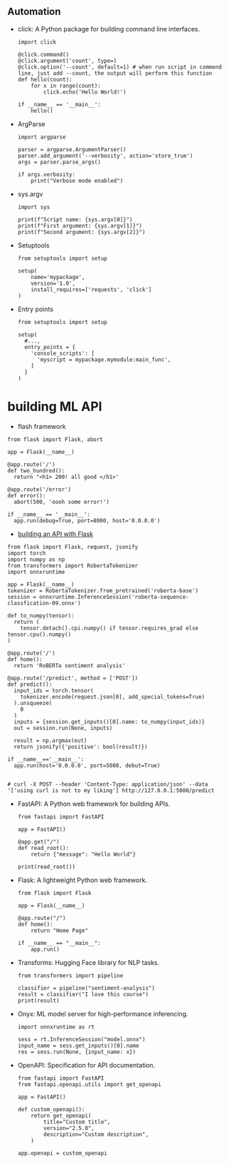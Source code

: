 ## Automation 
* click: A Python package for building command line interfaces.
  ```
  import click

  @click.command()
  @click.argument('count', type=)
  @click.option('--count', default=1) # when run script in commend line, just add --count, the output will perform this function 
  def hello(count):
      for x in range(count):
          click.echo('Hello World!')
  
  if __name__ == '__main__':
      hello()
  ```
* ArgParse
  ```
  import argparse
  
  parser = argparse.ArgumentParser()
  parser.add_argument('--verbosity', action='store_true')
  args = parser.parse_args()
  
  if args.verbosity:
      print("Verbose mode enabled")
  ```
* sys.argv
  ```
  import sys 

  print(f"Script name: {sys.argv[0]}")
  print(f"First argument: {sys.argv[1]}") 
  print(f"Second argument: {sys.argv[2]}")
  ```
* Setuptools
  ```
  from setuptools import setup

  setup(
      name='mypackage',
      version='1.0',
      install_requires=['requests', 'click']
  )
  ```
* Entry points
  ```
  from setuptools import setup

  setup(
    #...,
    entry_points = {
      'console_scripts': [
        'myscript = mypackage.mymodule:main_func',
      ]  
    }
  )
  ```

# building ML API
* flash framework
```
from flask import Flask, abort

app = Flask(__name__)

@app.route('/')
def two_hundred():
  return "<h1> 200! all good </h1>'

@app.route('/error')
def error():
  abort(500, 'oooh some error!')

if __name__ == '__main__':
  app.run(debug=True, port=8000, host='0.0.0.0')

```
* [building an API with Flask](https://www.coursera.org/learn/python-mlops-duke/lecture/ZuUNp/building-an-api-with-flask)
```
from flask import Flask, request, jsonify
import torch
import numpy as np
from transformers import RobertaTokenizer
import onnxruntime

app = Flask(__name__)
tokenizer = RobertaTokenizer.from_pretrained('roberta-base')
session = onnxruntime.InferenceSession('roberta-sequence-classfication-09.onnx')

def to_numpy(tensor):
  return (
    tensor.detach().cpi.numpy() if tensor.requires_grad else tensor.cpu().numpy()
)

@app.route('/')
def home():
  return 'RoBERTa sentiment analysis'

@app.route('/predict', method = ['POST'])
def predict():
  input_ids = torch.tensor(
    tokenizer.encode(request.json[0], add_special_tokens=True)
  ).unsqueeze(
    0
  )
  inputs = {session.get_inputs()[0].name: to_numpy(input_ids)}
  out = session.run(None, inputs)

  result = np.argmax(out)
  return jsonify({'positive': bool(result)})

if __name__=='__main__':
  app.run(host='0.0.0.0', port=5000, debut=True)


# curl -X POST --header 'Content-Type: application/json' --data '['using curl is not to my liking'] http://127.0.0.1:5000/predict
```
* FastAPI: A Python web framework for building APIs.
  ```
  from fastapi import FastAPI

  app = FastAPI()
  
  @app.get("/")
  def read_root():
      return {"message": "Hello World"}
  
  print(read_root())
  ```
* Flask: A lightweight Python web framework.
  ```
  from flask import Flask

  app = Flask(__name__)
  
  @app.route("/")
  def home():
      return "Home Page"
  
  if __name__ == "__main__":
      app.run()
  ```
* Transforms: Hugging Face library for NLP tasks.
  ```
  from transformers import pipeline

  classifier = pipeline("sentiment-analysis")
  result = classifier("I love this course") 
  print(result)
  ```
* Onyx: ML model server for high-performance inferencing.
  ```
  import onnxruntime as rt

  sess = rt.InferenceSession("model.onnx")
  input_name = sess.get_inputs()[0].name
  res = sess.run(None, {input_name: x})
  ```
* OpenAPI: Specification for API documentation.
  ```
  from fastapi import FastAPI
  from fastapi.openapi.utils import get_openapi
  
  app = FastAPI()
  
  def custom_openapi():
      return get_openapi(
          title="Custom title",
          version="2.5.0",
          description="Custom description",
      )
      
  app.openapi = custom_openapi
  ```
